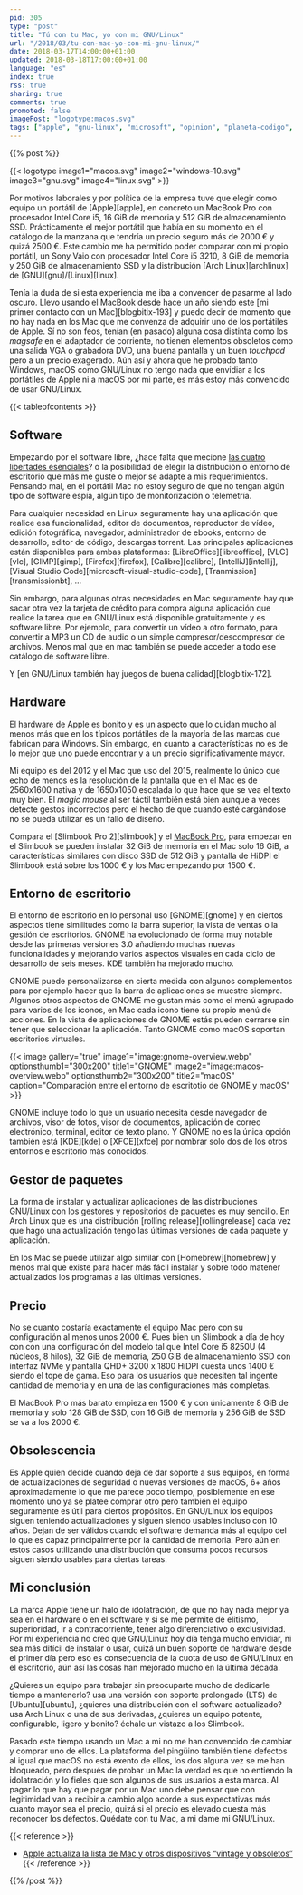 ```yaml
---
pid: 305
type: "post"
title: "Tú con tu Mac, yo con mi GNU/Linux"
url: "/2018/03/tu-con-mac-yo-con-mi-gnu-linux/"
date: 2018-03-17T14:00:00+01:00
updated: 2018-03-18T17:00:00+01:00
language: "es"
index: true
rss: true
sharing: true
comments: true
promoted: false
imagePost: "logotype:macos.svg"
tags: ["apple", "gnu-linux", "microsoft", "opinion", "planeta-codigo", "windows"]
---
```


{{% post %}}

{{< logotype image1="macos.svg" image2="windows-10.svg" image3="gnu.svg" image4="linux.svg" >}}

Por motivos laborales y por política de la empresa tuve que elegir como equipo un portátil de [Apple][apple], en concreto un MacBook Pro con procesador Intel Core i5, 16 GiB de memoria y 512 GiB de almacenamiento SSD. Prácticamente el mejor portátil que había en su momento en el catálogo de la manzana que tendría un precio seguro más de 2000 € y quizá 2500 €. Este cambio me ha permitido poder comparar con mi propio portátil, un Sony Vaio con procesador Intel Core i5 3210, 8 GiB de memoria y 250 GiB de almacenamiento SSD y la distribución [Arch Linux][archlinux] de [GNU][gnu]/[Linux][linux].

Tenía la duda de si esta experiencia me iba a convencer de pasarme al lado oscuro. Llevo usando el MacBook desde hace un año siendo este [mi primer contacto con un Mac][blogbitix-193] y puedo decir de momento que no hay nada en los Mac que me convenza de adquirir uno de los portátiles de Apple. Sí no son feos, tenían (en pasado) alguna cosa distinta como los _magsafe_ en el adaptador de corriente, no tienen elementos obsoletos como una salida VGA o grabadora DVD, una buena pantalla y un buen _touchpad_ pero a un precio exagerado. Aún así y ahora que he probado tanto Windows, macOS como GNU/Linux no tengo nada que envidiar a los portátiles de Apple ni a macOS por mi parte, es más estoy más convencido de usar GNU/Linux.

{{< tableofcontents >}}

## Software

Empezando por el software libre, ¿hace falta que mecione [las cuatro libertades esenciales](https://www.gnu.org/philosophy/free-sw.es.html)? o la posibilidad de elegir la distribución o entorno de escritorio que más me guste o mejor se adapte a mis requerimientos. Pensando mal, en el portátil Mac no estoy seguro de que no tengan algún tipo de software espía, algún tipo de monitorización o telemetría.

Para cualquier necesidad en Linux seguramente hay una aplicación que realice esa funcionalidad, editor de documentos, reproductor de vídeo, edición fotográfica, navegador, administrador de ebooks, entorno de desarrollo, editor de código, descargas torrent. Las principales aplicaciones están disponibles para ambas plataformas: [LibreOffice][libreoffice], [VLC][vlc], [GIMP][gimp], [Firefox][firefox], [Calibre][calibre], [IntelliJ][intellij], [Visual Studio Code][microsoft-visual-studio-code], [Tranmission][transmissionbt], ...

Sin embargo, para algunas otras necesidades en Mac seguramente hay que sacar otra vez la tarjeta de crédito para compra alguna aplicación que realice la tarea que en GNU/Linux está disponible gratuitamente y es software libre. Por ejemplo, para convertir un vídeo a otro formato, para convertir a MP3 un CD de audio o un simple compresor/descompresor de archivos. Menos mal que en mac también se puede acceder a todo ese catálogo de software libre.

Y [en GNU/Linux también hay juegos de buena calidad][blogbitix-172].

## Hardware

El hardware de Apple es bonito y es un aspecto que lo cuidan mucho al menos más que en los típicos portátiles de la mayoría de las marcas que fabrican para Windows. Sin embargo, en cuanto a características no es de lo mejor que uno puede encontrar y a un precio significativamente mayor.

Mi equipo es del 2012 y el Mac que uso del 2015, realmente lo único que echo de menos es la resolución de la pantalla que en el Mac es de 2560x1600 nativa y de 1650x1050 escalada lo que hace que se vea el texto muy bien. El _magic mouse_ al ser táctil también está bien aunque a veces detecte gestos incorrectos pero el hecho de que cuando esté cargándose no se pueda utilizar es un fallo de diseño.

Compara el [Slimbook Pro 2][slimbook] y el [MacBook Pro](https://www.apple.com/es/macbook-pro/), para empezar en el Slimbook se pueden instalar 32 GiB de memoria en el Mac solo 16 GiB, a características similares con disco SSD de 512 GiB y pantalla de HiDPI el Slimbook está sobre los 1000 € y los Mac empezando por 1500 €.

## Entorno de escritorio

El entorno de escritorio en lo personal uso [GNOME][gnome] y en ciertos aspectos tiene similitudes como la barra superior, la vista de ventas o la gestión de escritorios. GNOME ha evolucionado de forma muy notable desde las primeras versiones 3.0 añadiendo muchas nuevas funcionalidades y mejorando varios aspectos visuales en cada ciclo de desarrollo de seis meses. KDE también ha mejorado mucho.

GNOME puede personalizarse en cierta medida con algunos complementos para por ejemplo hacer que la barra de aplicaciones se muestre siempre. Algunos otros aspectos de GNOME me gustan más como el menú agrupado para varios de los iconos, en Mac cada icono tiene su propio menú de acciones. En la vista de aplicaciones de GNOME estás pueden cerrarse sin tener que seleccionar la aplicación. Tanto GNOME como macOS soportan escritorios virtuales.

{{< image
    gallery="true"
    image1="image:gnome-overview.webp" optionsthumb1="300x200" title1="GNOME"
    image2="image:macos-overview.webp" optionsthumb2="300x200" title2="macOS"
    caption="Comparación entre el entorno de escritotio de GNOME y macOS" >}}

GNOME incluye todo lo que un usuario necesita desde navegador de archivos, visor de fotos, visor de documentos, aplicación de correo electrónico, terminal, editor de texto plano. Y GNOME no es la única opción también está [KDE][kde] o [XFCE][xfce] por nombrar solo dos de los otros entornos e escritorio más conocidos.

## Gestor de paquetes

La forma de instalar y actualizar aplicaciones de las distribuciones GNU/Linux con los gestores y repositorios de paquetes es muy sencillo. En Arch Linux que es una distribución [rolling release][rollingrelease] cada vez que hago una actualización tengo las últimas versiones de cada paquete y aplicación.

En los Mac se puede utilizar algo similar con [Homebrew][homebrew] y menos mal que existe para hacer más fácil instalar y sobre todo matener actualizados los programas a las últimas versiones.

## Precio

No se cuanto costaría exactamente el equipo Mac pero con su configuración al menos unos 2000 €. Pues bien un Slimbook a día de hoy con con una configuración del modelo tal que Intel Core i5 8250U (4 núcleos, 8 hilos), 32 GiB de memoria, 250 GiB de almacenamiento SSD con interfaz NVMe y pantalla QHD+ 3200 x 1800 HiDPI cuesta unos 1400 € siendo el tope de gama. Eso para los usuarios que necesiten tal ingente cantidad de memoria y en una de las configuraciones más completas.

El MacBook Pro más barato empieza en 1500 € y con únicamente 8 GiB de memoria y solo 128 GiB de SSD, con 16 GiB de memoria y 256 GiB de SSD se va a los 2000 €.

## Obsolescencia

Es Apple quien decide cuando deja de dar soporte a sus equipos, en forma de actualizaciones de seguridad o nuevas versiones de macOS, 6+ años aproximadamente lo que me parece poco tiempo, posiblemente en ese momento uno ya se platee comprar otro pero también el equipo seguramente es útil para ciertos propósitos. En GNU/Linux los equipos siguen teniendo actualizaciones y siguen siendo usables incluso con 10 años. Dejan de ser válidos cuando el software demanda más al equipo del lo que es capaz principalmente por la cantidad de memoria. Pero aún en estos casos utilizando una distribución que consuma pocos recursos siguen siendo usables para ciertas tareas.

## Mi conclusión

La marca Apple tiene un halo de idolatración, de que no hay nada mejor ya sea en el hardware o en el software y si se me permite de elitismo, superioridad, ir a contracorriente, tener algo diferenciativo o exclusividad. Por mi experiencia no creo que GNU/Linux hoy día tenga mucho envidiar, ni sea más difícil de instalar o usar, quizá un buen soporte de hardware desde el primer día pero eso es consecuencia de la cuota de uso de GNU/Linux en el escritorio, aún así las cosas han mejorado mucho en la última década.

¿Quieres un equipo para trabajar sin preocuparte mucho de dedicarle tiempo a mantenerlo? usa una versión con soporte prolongado (LTS) de [Ubuntu][ubuntu], ¿quieres una distribución con el software actualizado? usa Arch Linux o una de sus derivadas, ¿quieres un equipo potente, configurable, ligero y bonito? échale un vistazo a los Slimbook.

Pasado este tiempo usando un Mac a mi no me han convencido de cambiar y comprar uno de ellos. La plataforma del pingüino también tiene defectos al igual que macOS no está exento de ellos, los dos alguna vez se me han bloqueado, pero después de probar un Mac la verdad es que no entiendo la idolatración y lo fieles que son algunos de sus usuarios a esta marca. Al pagar lo que hay que pagar por un Mac uno debe pensar que con legitimidad van a recibir a cambio algo acorde a sus expectativas más cuanto mayor sea el precio, quizá si el precio es elevado cuesta más reconocer los defectos. Quédate con tu Mac, a mi dame mi GNU/Linux.

{{< reference >}}
* [Apple actualiza la lista de Mac y otros dispositivos “vintage y obsoletos”](https://www.soydemac.com/apple-actualiza-la-lista-de-mac-y-otros-dispositivos-vintage-y-obsoletos/)
{{< /reference >}}

{{% /post %}}
